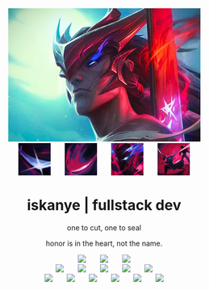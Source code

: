 <div align="center">
  <img src="images/background.jpg" />
</div>

<div align="center">
  <img src="images/q.png" />
  <img width="20" />
  <img src="images/w.png" />
  <img width="20" />
  <img src="images/e.png" />
  <img width="20" />
  <img src="images/r.png" />
</div>

<h1 align="center">iskanye | fullstack dev</h1>
<p align="center">one to cut, one to seal</p>
<p align="center">honor is in the heart, not the name.</p>

<div align="center">
  <img style="width: 64px" src="https://skillicons.dev/icons?i=html" />
  <img width="20" />
  <img style="width: 64px" src="https://skillicons.dev/icons?i=css" />
  <img width="20" />
  <img style="width: 64px" src="https://skillicons.dev/icons?i=js" />
</div>

<div align="center">
  <img style="width: 64px" src="https://skillicons.dev/icons?i=cs" />
  <img width="20" />
  <img style="width: 64px" src="https://skillicons.dev/icons?i=cpp" />
  <img width="20" />
  <img style="width: 64px" src="https://skillicons.dev/icons?i=go" />
  <img width="20" />
  <img style="width: 64px" src="https://skillicons.dev/icons?i=python" />
  <img width="20" />
  <img style="width: 64px" src="https://skillicons.dev/icons?i=java" />
</div>

<div align="center">
  <img style="width: 64px" src="https://skillicons.dev/icons?i=unity" />
  <img width="20" />
  <img style="width: 64px" src="https://skillicons.dev/icons?i=godot" />
  <img width="20" />
  <img style="width: 64px" src="https://skillicons.dev/icons?i=linux" />
  <img width="20" />
  <img style="width: 64px" src="https://skillicons.dev/icons?i=mysql" />
  <img width="20" />
  <img style="width: 64px" src="https://skillicons.dev/icons?i=git" />
  <img width="20" />
  <img style="width: 64px" src="https://skillicons.dev/icons?i=docker" />
</div>
